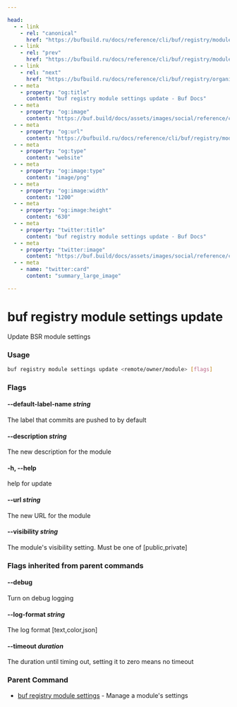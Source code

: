 ```yaml
---

head:
  - - link
    - rel: "canonical"
      href: "https://bufbuild.ru/docs/reference/cli/buf/registry/module/settings/update/"
  - - link
    - rel: "prev"
      href: "https://bufbuild.ru/docs/reference/cli/buf/registry/module/settings/"
  - - link
    - rel: "next"
      href: "https://bufbuild.ru/docs/reference/cli/buf/registry/organization/"
  - - meta
    - property: "og:title"
      content: "buf registry module settings update - Buf Docs"
  - - meta
    - property: "og:image"
      content: "https://buf.build/docs/assets/images/social/reference/cli/buf/registry/module/settings/update.png"
  - - meta
    - property: "og:url"
      content: "https://bufbuild.ru/docs/reference/cli/buf/registry/module/settings/update/"
  - - meta
    - property: "og:type"
      content: "website"
  - - meta
    - property: "og:image:type"
      content: "image/png"
  - - meta
    - property: "og:image:width"
      content: "1200"
  - - meta
    - property: "og:image:height"
      content: "630"
  - - meta
    - property: "twitter:title"
      content: "buf registry module settings update - Buf Docs"
  - - meta
    - property: "twitter:image"
      content: "https://buf.build/docs/assets/images/social/reference/cli/buf/registry/module/settings/update.png"
  - - meta
    - name: "twitter:card"
      content: "summary_large_image"

---
```


# buf registry module settings update

Update BSR module settings

### Usage

```sh
buf registry module settings update <remote/owner/module> [flags]
```

### Flags

#### \--default-label-name _string_

The label that commits are pushed to by default

#### \--description _string_

The new description for the module

#### \-h, --help

help for update

#### \--url _string_

The new URL for the module

#### \--visibility _string_

The module's visibility setting. Must be one of \[public,private\]

### Flags inherited from parent commands

#### \--debug

Turn on debug logging

#### \--log-format _string_

The log format \[text,color,json\]

#### \--timeout _duration_

The duration until timing out, setting it to zero means no timeout

### Parent Command

- [buf registry module settings](../) - Manage a module's settings
